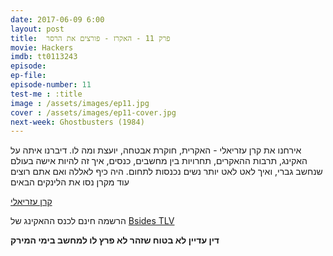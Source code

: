 ```yaml
---
date: 2017-06-09 6:00
layout: post
title: 	פרק 11 - האקרז - פורצים את הרסר
movie: Hackers
imdb: tt0113243
episode: 
ep-file: 
episode-number: 11
test-me : :title
image : /assets/images/ep11.jpg
cover : /assets/images/ep11-cover.jpg
next-week: Ghostbusters (1984)
---
```

אירחנו את קרן עזריאלי - האקרית, חוקרת אבטחה, יועצת ומה לו. דיברנו איתה על האקינג, תרבות ההאקרים, תחרויות בין מחשבים, כנסים, איך זה להיות אישה בעולם שנחשב גברי, ואיך לאט לאט יותר נשים נכנסות לתחום. היה כיף לאללה ואם אתם רוצים עוד מקרן נסו את הלינקים הבאים

[קרן עזריאלי](https://www.k3r3n3.com/)

הרשמה חינם לכנס ההאקינג של [Bsides TLV](https://www.bsidestlv.com/)

**דין עדיין לא בטוח שזהר לא פרץ לו למחשב בימי המירק**